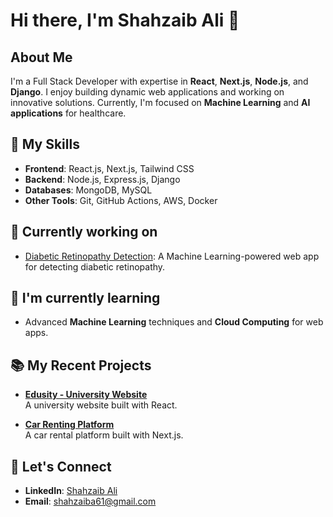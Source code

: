 # Hi there, I'm Shahzaib Ali 👋

## About Me
I'm a Full Stack Developer with expertise in **React**, **Next.js**, **Node.js**, and **Django**. I enjoy building dynamic web applications and working on innovative solutions. Currently, I'm focused on **Machine Learning** and **AI applications** for healthcare.

## 🚀 My Skills
- **Frontend**: React.js, Next.js, Tailwind CSS
- **Backend**: Node.js, Express.js, Django
- **Databases**: MongoDB, MySQL
- **Other Tools**: Git, GitHub Actions, AWS, Docker

## 🔭 Currently working on
- [Diabetic Retinopathy Detection](https://github.com/Deataye/RetinaGuard): A Machine Learning-powered web app for detecting diabetic retinopathy.

## 🌱 I'm currently learning
- Advanced **Machine Learning** techniques and **Cloud Computing** for web apps.

## 📚 My Recent Projects
- **[Edusity - University Website](https://github.com/Deataye/Edusity)**  
  A university website built with React.
  
- **[Car Renting Platform](https://github.com/Deataye/Car-Rental)**  
  A car rental platform built with Next.js.

## 💬 Let's Connect
- **LinkedIn**: [Shahzaib Ali](https://www.linkedin.com/in/shahzaib-ali-61881527b/)
- **Email**: shahzaiba61@gmail.com

